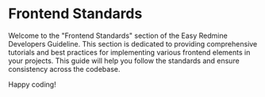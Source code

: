# Frontend Standards

Welcome to the "Frontend Standards" section of the Easy Redmine Developers Guideline. This section is dedicated to providing comprehensive tutorials and best practices for implementing various frontend elements in your projects. This guide will help you follow the standards and ensure consistency across the codebase.

Happy coding!
